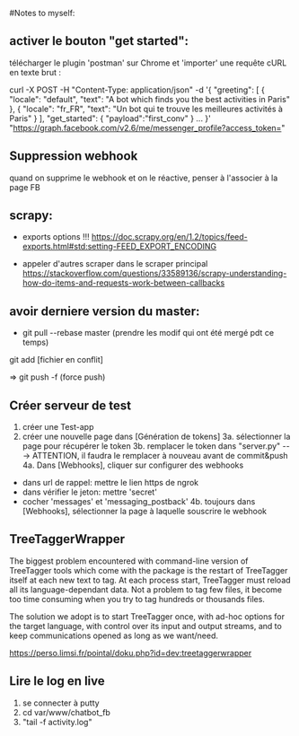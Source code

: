 #Notes to myself: 

## activer le bouton "get started": 
télécharger le plugin 'postman' sur Chrome et 'importer' une requête cURL en texte brut : 

curl -X POST -H "Content-Type: application/json" -d '{
  "greeting": [
            {
               "locale": "default",
               "text": "A bot which finds you the best activities in Paris"
            },
            {
               "locale": "fr_FR",
               "text": "Un bot qui te trouve les meilleures activités à Paris"
            }
         ],
  "get_started": {
    "payload":"first_conv"
  }
  ...
}' "https://graph.facebook.com/v2.6/me/messenger_profile?access_token=<XXXXXX>"

## Suppression webhook
quand on supprime le webhook et on le réactive, penser à l'associer à la page FB

## scrapy: 
* exports options !!! https://doc.scrapy.org/en/1.2/topics/feed-exports.html#std:setting-FEED_EXPORT_ENCODING

* appeler d'autres scraper dans le scraper principal
https://stackoverflow.com/questions/33589136/scrapy-understanding-how-do-items-and-requests-work-between-callbacks 


## avoir derniere version du master:
- git pull --rebase master (prendre les modif qui ont été mergé pdt ce temps)

git add [fichier en conflit]

=> git push -f (force push)

## Créer serveur de test 

1. créer une Test-app
2. créer une nouvelle page dans [Génération de tokens]
3a. sélectionner la page pour récupérer le token
3b. remplacer le token dans "server.py" ---> ATTENTION, il faudra le remplacer à nouveau avant de commit&push
4a. Dans [Webhooks], cliquer sur configurer des webhooks
- dans url de rappel: mettre le lien https de ngrok
- dans vérifier le jeton: mettre 'secret'
- cocher 'messages' et 'messaging_postback'
4b. toujours dans [Webhooks], sélectionner la page à laquelle souscrire le webhook

## TreeTaggerWrapper

The biggest problem encountered with command-line version of TreeTagger tools which come with the package is the restart of TreeTagger itself at each new text to tag. At each process start, TreeTagger must reload all its language-dependant data. Not a problem to tag few files, it become too time consuming when you try to tag hundreds or thousands files.

The solution we adopt is to start TreeTagger once, with ad-hoc options for the target language, with control over its input and output streams, and to keep communications opened as long as we want/need.

https://perso.limsi.fr/pointal/doku.php?id=dev:treetaggerwrapper 

## Lire le log en live

1) se connecter à putty
2) cd var/www/chatbot_fb
3) "tail -f activity.log"

